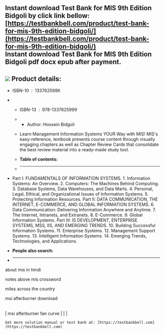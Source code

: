 Instant download **Test Bank for MIS 9th Edition Bidgoli** by click link bellow:  
[https://testbankbell.com/product/test-bank-for-mis-9th-edition-bidgoli/](https://testbankbell.com/product/test-bank-for-mis-9th-edition-bidgoli/)  
**Instant download Test Bank for MIS 9th Edition Bidgoli pdf docx epub after payment.**
---------------------------------------------------------------------------------------


![](https://testbankbell.com/wp-content/uploads/2023/05/9781337625982.jpg)
**Product details:**
--------------------


* ISBN-10 ‏ : ‎ 133762599X
* * ISBN-13 ‏ : ‎ 978-1337625999
  * * Author: Hossein Bidgoli
   
  * Learn Management Information Systems YOUR Way with MIS! MIS's easy-reference, textbook presents course content through visually engaging chapters as well as Chapter Review Cards that consolidate the best review material into a ready-made study tool.
  * **Table of contents:**
  * ----------------------
 
* Part I: FUNDAMENTALS OF INFORMATION SYSTEMS. 1. Information Systems: An Overview. 2. Computers: The Machines Behind Computing. 3. Database Systems, Data Warehouses, and Data Marts. 4. Personal, Legal, Ethical, and Organizational Issues of Information Systems. 5. Protecting Information Resources. Part II: DATA COMMUNICATION, THE INTERNET, E-COMMERCE, AND GLOBAL INFORMATION SYSTEMS. 6. Data Communication: Delivering Information Anywhere and Anytime. 7. The Internet, Intranets, and Extranets. 8. E-Commerce. 9. Global Information Systems. Part III: IS DEVELOPMENT, ENTERPRISE SYSTEMS, MSS, IIS, AND EMERGING TRENDS. 10. Building Successful Information Systems. 11. Enterprise Systems. 12. Management Support Systems. 13. Intelligent Information Systems. 14. Emerging Trends, Technologies, and Applications.
* **People also search:**
* -----------------------

about mis in hindi

notes above mis crossword

miles across the country

msi afterburner download


|  |  |  |
| --- | --- | --- |
| 
msi afterburner fan curve
 |  |  |


    Get more solution manual or test bank at: [https://testbankbell.com](https://testbankbell.com)
